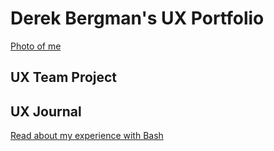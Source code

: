 # Derek Bergman's UX Portfolio
[Photo of me](assests/Derek-Monterey.jpg)

## UX Team Project


## UX Journal

[Read about my experience with Bash](j01/)
